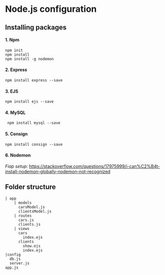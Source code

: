 # Node.js configuration

## Installing packages

#### 1. Npm

```
npm init
npm install
npm install -g nodemon

```

#### 2. Express

```
npm install express --save
```

#### 3. EJS

```
npm install ejs --save
```

#### 4. MySQL

```
 npm install mysql --save
```

#### 5. Consign

```
npm install consign --save
```

#### 6. Nodemon

  *Fiap setup:* https://stackoverflow.com/questions/17975999/i-can%C2%B4t-install-nodemon-globally-nodemon-not-recognized


## Folder structure
```
| app
    | models
      carsModel.js
      clientsModel.js
    | routes
      cars.js
      clients.js
    | views
      cars
        index.ejs
      clients
        show.ejs
        index.ejs
|config
  db.js
  server.js
app.js
```